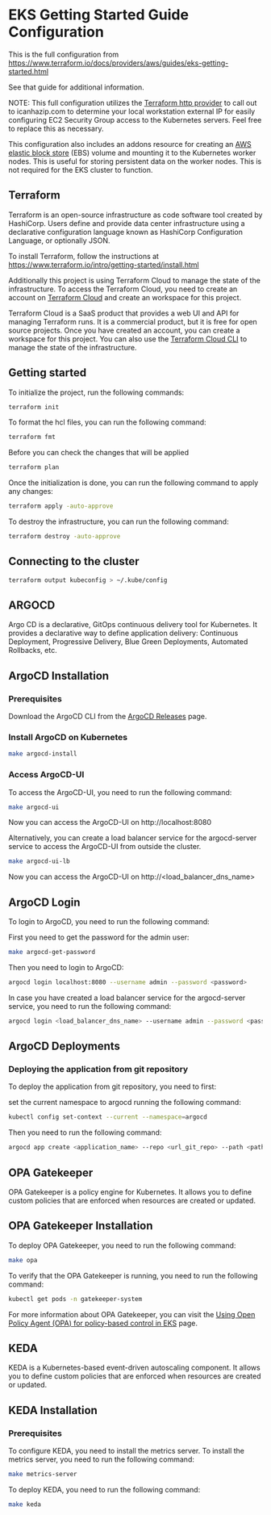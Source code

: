 # EKS Getting Started Guide Configuration

This is the full configuration from https://www.terraform.io/docs/providers/aws/guides/eks-getting-started.html

See that guide for additional information.

NOTE: This full configuration utilizes the [Terraform http provider](https://www.terraform.io/docs/providers/http/index.html) to call out to icanhazip.com to determine your local workstation external IP for easily configuring EC2 Security Group access to the Kubernetes servers. Feel free to replace this as necessary.

This configuration also includes an addons resource for creating an [AWS elastic block store](https://aws.amazon.com/ebs/) (EBS) volume and mounting it to the Kubernetes worker nodes. This is useful for storing persistent data on the worker nodes. This is not required for the EKS cluster to function.
## Terraform

Terraform is an open-source infrastructure as code software tool created by HashiCorp. Users define and provide data center infrastructure using a declarative configuration language known as HashiCorp Configuration Language, or optionally JSON.

To install Terraform, follow the instructions at https://www.terraform.io/intro/getting-started/install.html

Additionally this project is using Terraform Cloud to manage the state of the infrastructure. To access the Terraform Cloud, you need to create an account on [Terraform Cloud](https://app.terraform.io/signup/account) and create an workspace for this project.

Terraform Cloud is a SaaS product that provides a web UI and API for managing Terraform runs. It is a commercial product, but it is free for open source projects. Once you have created an account, you can create a workspace for this project. You can also use the [Terraform Cloud CLI](https://www.terraform.io/docs/cloud/run/cli.html) to manage the state of the infrastructure.

## Getting started

To initialize the project, run the following commands:

```bash
terraform init
```

To format the hcl files, you can run the following command:

```bash
terraform fmt
```

Before you can check the changes that will be applied

```bash
terraform plan
```

Once the initialization is done, you can run the following command to apply any changes:

```bash
terraform apply -auto-approve
```

To destroy the infrastructure, you can run the following command:

```bash
terraform destroy -auto-approve
```

## Connecting to the cluster

```bash
terraform output kubeconfig > ~/.kube/config
```

## ARGOCD

Argo CD is a declarative, GitOps continuous delivery tool for Kubernetes. It provides a declarative way to define application delivery: Continuous Deployment, Progressive Delivery, Blue Green Deployments, Automated Rollbacks, etc.

## ArgoCD Installation

### Prerequisites

Download the ArgoCD CLI from the [ArgoCD Releases](https://argo-cd.readthedocs.io/en/stable/cli_installation/) page.

### Install ArgoCD on Kubernetes

```bash
make argocd-install
```

### Access ArgoCD-UI

To access the ArgoCD-UI, you need to run the following command:

```bash
make argocd-ui
```

Now you can access the ArgoCD-UI on http://localhost:8080

Alternatively, you can create a load balancer service for the argocd-server service to access the ArgoCD-UI from outside the cluster.

```bash
make argocd-ui-lb
```

Now you can access the ArgoCD-UI on http://<load_balancer_dns_name>

## ArgoCD Login

To login to ArgoCD, you need to run the following command:

First you need to get the password for the admin user:

```bash
make argocd-get-password
```

Then you need to login to ArgoCD:

```bash
argocd login localhost:8080 --username admin --password <password>
```

In case you have created a load balancer service for the argocd-server service, you need to run the following command:

```bash
argocd login <load_balancer_dns_name> --username admin --password <password>
```

## ArgoCD Deployments

### Deploying the application from git repository

To deploy the application from git repository, you need to first:

set the current namespace to argocd running the following command: 
```bash
kubectl config set-context --current --namespace=argocd
```

Then you need to run the following command:

```bash
argocd app create <application_name> --repo <url_git_repo> --path <path> --dest-server https://kubernetes.default.svc --dest-namespace default --sync-policy automated
```

## OPA Gatekeeper

OPA Gatekeeper is a policy engine for Kubernetes. It allows you to define custom policies that are enforced when resources are created or updated.

## OPA Gatekeeper Installation

To deploy OPA Gatekeeper, you need to run the following command:

```bash
make opa
```

To verify that the OPA Gatekeeper is running, you need to run the following command:

```bash
kubectl get pods -n gatekeeper-system
```

For more information about OPA Gatekeeper, you can visit the [Using Open Policy Agent (OPA) for policy-based control in EKS](https://www.eksworkshop.com/intermediate/310_opa_gatekeeper) page.

## KEDA

KEDA is a Kubernetes-based event-driven autoscaling component. It allows you to define custom policies that are enforced when resources are created or updated.

## KEDA Installation

### Prerequisites
To configure KEDA, you need to install the metrics server. To install the metrics server, you need to run the following command:

```bash
make metrics-server
```

To deploy KEDA, you need to run the following command:

```bash
make keda
```